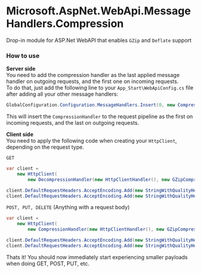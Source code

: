 Microsoft.AspNet.WebApi.MessageHandlers.Compression
===================================================

Drop-in module for ASP.Net WebAPI that enables `GZip` and `Deflate` support


### How to use
**Server side**  
You need to add the compression handler as the last applied message handler on outgoing requests, and the first one on incoming requests.  
To do that, just add the following line to your `App_Start\WebApiConfig.cs` file after adding all your other message handlers:  
```csharp
GlobalConfiguration.Configuration.MessageHandlers.Insert(0, new CompressionHandler(new GZipCompressor(), new DeflateCompressor()));
```
This will insert the `CompressionHandler` to the request pipeline as the first on incoming requests, and the last on outgoing requests.
  
**Client side**  
You need to apply the following code when creating your `HttpClient`, depending on the request type.    

`GET`
```csharp
var client =
    new HttpClient(
        new DecompressionHandler(new HttpClientHandler(), new GZipCompressor(), new DeflateCompressor()));

client.DefaultRequestHeaders.AcceptEncoding.Add(new StringWithQualityHeaderValue("gzip"));
client.DefaultRequestHeaders.AcceptEncoding.Add(new StringWithQualityHeaderValue("deflate"));
```
  
`POST, PUT, DELETE` (Anything with a request body)
```csharp
var client =
    new HttpClient(
        new CompressionHandler(new HttpClientHandler(), new GZipCompressor(), new DeflateCompressor()));

client.DefaultRequestHeaders.AcceptEncoding.Add(new StringWithQualityHeaderValue("gzip"));
client.DefaultRequestHeaders.AcceptEncoding.Add(new StringWithQualityHeaderValue("deflate"));
```
  
Thats it! You should now immediately start experiencing smaller payloads when doing GET, POST, PUT, etc.
